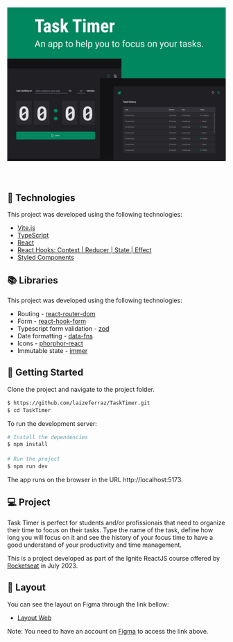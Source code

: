 <h1 align="center">
    <img alt="Task Timer cover" src=".github/cover.png">
</h1>

<br>

## 🧪 Technologies

This project was developed using the following technologies:

- [Vite.js](https://vitejs.dev/)
- [TypeScript](https://www.typescriptlang.org/)
- [React](https://react.dev/)
- [React Hooks: Context | Reducer | State | Effect](https://react.dev/reference/react)
- [Styled Components](https://styled-components.com/)

## 📚 Libraries

This project was developed using the following technologies:

- Routing - [react-router-dom](https://reactrouter.com/)
- Form - [react-hook-form](https://react-hook-form.com/)
- Typescript form validation - [zod](https://zod.dev/)
- Date formatting - [data-fns](https://date-fns.org/)
- Icons - [phorphor-react](https://phosphoricons.com/)
- Immutable state - [immer](https://github.com/immerjs/immer)

## 🚀 Getting Started

Clone the project and navigate to the project folder.

```bash
$ https://github.com/laizeferraz/TaskTimer.git
$ cd TaskTimer
```

To run the development server: 
```bash
# Install the dependencies
$ npm install

# Run the project
$ npm run dev
```
The app runs on the browser in the URL http://localhost:5173.

## 💻 Project

Task Timer is perfect for students and/or profissionais that need to organize their time to focus on their tasks. Type the name of the task, define how long you will focus on it and see the history of your focus time to have a good understand of your productivity and time management. 

This is a project developed as part of the Ignite ReactJS course offered by [Rocketseat](https://www.rocketseat.com.br/) in July 2023. 

## 🔖 Layout

You can see the layout on Figma through the link bellow:

- [Layout Web](https://www.figma.com/file/6iTXEFHmLSb2ZpLJ9PXp3O/Task-Timer?type=design&t=TfI13eX1UvescI8O-6) 

Note: You need to have an account on [Figma](http://figma.com/) to access the link above.


